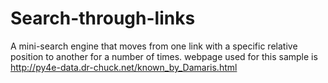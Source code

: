 # Search-through-links
A mini-search engine that moves from one link with a specific relative position to another for a number of times. webpage used for this sample is http://py4e-data.dr-chuck.net/known_by_Damaris.html
